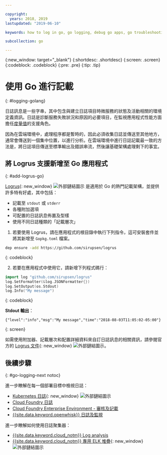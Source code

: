 ```yaml
---

copyright:
  years: 2018, 2019
lastupdated: "2019-06-10"

keywords: how to log in go, go logging, debug go apps, go troubleshooting, logrus go, go stdout

subcollection: go

---
```


{:new_window: target="_blank"}
{:shortdesc: .shortdesc}
{:screen: .screen}
{:codeblock: .codeblock}
{:pre: .pre}
{:tip: .tip}

# 使用 Go 進行記載
{: #logging-golang}

日誌訊息是一些字串，其中包含與建立日誌項目時微服務的狀態及活動相關的環境定義資訊。日誌是診斷服務失敗狀況和原因的必要項目，在監視應用程式性能方面擔任[度量值](/docs/go?topic=go-go-appmetrics)的支援角色。

因為在雲端環境中，處理程序都是暫時的，因此必須收集日誌並傳送至其他地方，通常會傳送到一個集中位置，以進行分析。在雲端環境中進行日誌記載最一致的方法是，將日誌項目傳送至標準輸出及錯誤串流，然後讓基礎架構處理剩下的事宜。

## 將 Logrus 支援新增至 Go 應用程式
{: #add-logrus-go}

[Logrus](https://github.com/sirupsen/logrus){: new_window} ![外部鏈結圖示](../icons/launch-glyph.svg "外部鏈結圖示") 是適用於 Go 的熱門記載架構，並提供許多特有好處，其中包括： 
 * 記載至 `stdout` 或 `stderr`
 * 各種附加選項
 * 可配置的日誌訊息佈置及型樣
 * 使用不同日誌種類的「記載層次」

1. 若要使用 Logrus，請在應用程式的根目錄中執行下列指令，這可安裝套件並將其新增至 `Gopkg.toml` 檔案。
  ```bash
  dep ensure -add https://github.com/sirupsen/logrus
  ```
  {: codeblock}

2. 若要在應用程式中使用它，請新增下列程式碼行：
  ```go
  import log "github.com/sirupsen/logrus"
  log.SetFormatter(&log.JSONFormatter{})
  log.SetOutput(os.Stdout)
  log.Info("My message")
  ```
  {: codeblock}

  **Stdout 輸出**：
  ```
  {"level":"info","msg":"My message","time":"2018-08-03T11:05:02-05:00"}
  ```
  {: screen}

如需使用附加器、記載層次和配置詳細資料來自訂日誌訊息的相關資訊，請參閱官方的 [Logrus 文件](https://godoc.org/gopkg.in/Sirupsen/logrus.v0){: new_window} ![外部鏈結圖示](../icons/launch-glyph.svg "外部鏈結圖示")。

## 後續步驟
{: #go-logging-next notoc}

進一步瞭解在每一個部署目標中檢視日誌：
* [Kubernetes 日誌](https://kubernetes.io/docs/concepts/cluster-administration/logging/#basic-logging-in-kubernetes){: new_window} ![外部鏈結圖示](../icons/launch-glyph.svg "外部鏈結圖示")
* [Cloud Foundry 日誌](/docs/services/CloudLogAnalysis/cfapps?topic=cloudloganalysis-logging_cf_apps)
* [Cloud Foundry Enterprise Environment - 審核及記載](/docs/cloud-foundry?topic=cloud-foundry-auditing-logging#auditing-logging)
* [{{site.data.keyword.openwhisk}} 日誌及監視](/docs/openwhisk?topic=cloud-functions-logs)

進一步瞭解如何使用日誌聚集器：
* [{{site.data.keyword.cloud_notm}} Log analysis](/docs/services/CloudLogAnalysis?topic=cloudloganalysis-log_analysis_ov#log_analysis_ov)
* [{{site.data.keyword.cloud_notm}} 專用 ELK 堆疊](https://www.ibm.com/support/knowledgecenter/en/SSBS6K_2.1.0.2/manage_metrics/logging_elk.html){: new_window} ![外部鏈結圖示](../icons/launch-glyph.svg "外部鏈結圖示")
